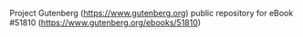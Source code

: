 Project Gutenberg (https://www.gutenberg.org) public repository for
eBook #51810 (https://www.gutenberg.org/ebooks/51810)
